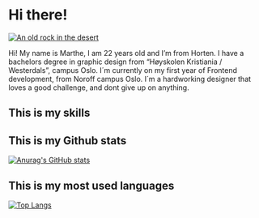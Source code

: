 # Hi there!
[![An old rock in the desert](/assets/images/https://ibb.co/ncfRT1Y "Shiprock, New Mexico by Beau Rogers")](https://ibb.co/ncfRT1Y)

Hi! My name is Marthe, I am 22 years old and I’m from Horten. I have a bachelors degree in graphic design from “Høyskolen Kristiania / Westerdals”, campus Oslo. I´m currently on my first year of Frontend development, from Noroff campus Oslo. I´m a hardworking designer that loves a good challenge, and dont give up on anything.

## This is my skills

## This is my Github stats
[![Anurag's GitHub stats](https://github-readme-stats.vercel.app/api?username=marthebjornsen98&theme=dark&show_icons=true)](https://github.com/anuraghazra/github-readme-stats)

## This is my most used languages
[![Top Langs](https://github-readme-stats.vercel.app/api/top-langs/?username=marthebjornsen98&theme=dark&show_icons=true)](https://github.com/anuraghazra/github-readme-stats)
